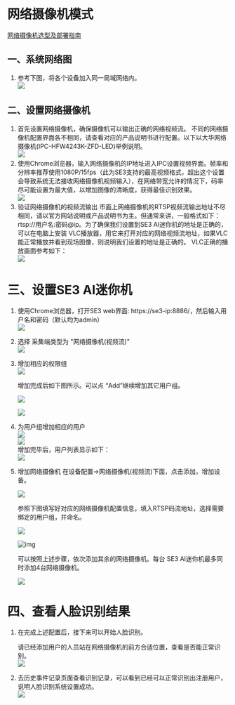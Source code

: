 # 网络摄像机模式

[网络摄像机选型及部署指南](../IPCandSetup.md)

## 一、系统网络图

1. 参考下图，将各个设备加入同一局域网络内。<br/>![](../../../imgs/wang-luo-shexiang-ji-zu-wang.png)<br/>

## 二、设置网络摄像机

1. 首先设置网络摄像机，确保摄像机可以输出正确的网络视频流。
   不同的网络摄像机配置界面各不相同，请查看对应的产品说明书进行配置。以下以大华网络摄像机(IPC-HFW4243K-ZFD-LED)举例说明。<br/>
   ![](../../../imgs/image2019-2-28_17-3-3.png)<br/>
2. 使用Chrome浏览器，输入网络摄像机的IP地址进入IPC设置视频界面。帧率和分辨率推荐使用1080P/15fps（此为SE3支持的最高视频格式，超出这个设置会导致系统无法接收网络摄像机视频输入），在网络带宽允许的情况下，码率尽可能设置为最大值，以增加图像的清晰度，获得最佳识别效果。<br/>
   ![](../../../imgs/image2019-2-28_17-2-22.png)<br/>
3. 验证网络摄像机的视频流输出
   市面上网络摄像机的RTSP视频流输出地址不尽相同，请以官方网站说明或产品说明书为主。但通常来讲，一般格式如下： rtsp://用户名:密码@ip。为了确保我们设置到SE3 AI迷你机的地址是正确的，可以在电脑上安装 VLC播放器，用它来打开对应的网络视频流地址，如果VLC能正常播放并看到现场图像，则说明我们设置的地址是正确的。
   VLC正确的播放画面参考如下：<br/>
   ![](../../../imgs/image2019-2-28_17-12-3.png)<br/>

# 三、设置SE3 AI迷你机

1. 使用Chrome浏览器，打开SE3 web界面: https://se3-ip:8886/，然后输入用户名和密码（默认均为admin）<br/>
   ![](../../../imgs/image2019-2-28_15-51-13.png)<br/>

2. 选择 采集端类型为 "网络摄像机(视频流)"<br/>
   ![](../../../imgs/image2019-2-28_21-50-49.png)<br/>

3. 增加相应的权限组<br/>
   ![](../../../imgs/image2019-2-28_16-9-59.png)<br/>

   增加完成后如下图所示。可以点 “Add”继续增加其它用户组。<br/>

   ![](../../../imgs/image2019-2-28_16-17-32.png)<br/>

   ![](../../../imgs/image2019-2-28_16-11-21.png)<br/>

4. 为用户组增加相应的用户<br/>
   ![](../../../imgs/image2019-2-28_16-12-24.png)<br/>
   ![](../../../imgs/image2019-2-28_16-23-3.png)<br/>
   增加完毕后，用户列表显示如下：<br/>
   ![](../../../imgs/image2019-2-28_16-26-35.png)<br/>

5. 增加网络摄像机
   在设备配置→网络摄像机(视频流)下面，点击添加，增加设备。<br/>

   ![](../../../imgs/image2019-2-28_21-46-52.png)<br/>

   参照下图填写好对应的网络摄像机配置信息，填入RTSP码流地址，选择需要绑定的用户组，并命名。<br/>

   ![](../../../imgs/image2019-8-14-15-33.png)<br/>

   ![img](../../../imgs/image2019-8-14-15-39.png)<br/>

   可以按照上述步骤，依次添加其余的网络摄像机。每台 SE3 AI迷你机最多同时添加4台网络摄像机。<br/>

   ![](../../../imgs/image2019-2-28_21-49-45.png)<br/>

# 四、查看人脸识别结果

1. 在完成上述配置后，接下来可以开始人脸识别。

   请已经添加用户的人员站在网络摄像机的前方合适位置，查看是否能正常识别。<br/>
   ![](../../../imgs/image2019-8-14-15-40.png)<br/>

2. 去历史事件记录页面查看识别记录，可以看到已经可以正常识别出注册用户，说明人脸识别系统设置成功。<br/>
   ![](../../../imgs/image2019-2-28_21-43-51.png)<br/>